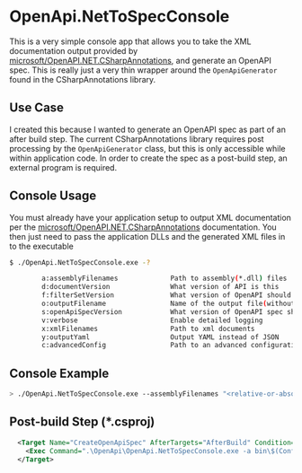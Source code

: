 # OpenApi.NetToSpecConsole
This is a very simple console app that allows you to take the XML documentation output provided by [microsoft/OpenAPI.NET.CSharpAnnotations](https://https://github.com/Microsoft/OpenAPI.NET.CSharpAnnotations), and generate an OpenAPI spec. This is really just a very thin wrapper around the `OpenApiGenerator` found in the CSharpAnnotations library.

## Use Case
I created this because I wanted to generate an OpenAPI spec as part of an after build step. The current CSharpAnnotations library requires post processing by the `OpenApiGenerator` class, but this is only accessible while within application code. In order to create the spec as a post-build step, an external program is required.

## Console Usage
You must already have your application setup to output XML documentation per the [microsoft/OpenAPI.NET.CSharpAnnotations](https://https://github.com/Microsoft/OpenAPI.NET.CSharpAnnotations) documentation. You then just need to pass the application DLLs and the generated XML files in to the executable

```sh
$ ./OpenApi.NetToSpecConsole.exe -?

        a:assemblyFilenames             Path to assembly(*.dll) files
        d:documentVersion               What version of API is this
        f:filterSetVersion              What version of OpenAPI should the document be written in
        o:outputFilename                Name of the output file(without extension)
        s:openApiSpecVersion            What version of OpenAPI spec should the document be written in
        v:verbose                       Enable detailed logging
        x:xmlFilenames                  Path to xml documents
        y:outputYaml                    Output YAML instead of JSON
        c:advancedConfig                Path to an advanced configuration file
```

## Console Example
```sh
> ./OpenApi.NetToSpecConsole.exe --assemblyFilenames "<relative-or-absolute-path-to.dll>" "<relative-or-absolute-path-to.dll>" --xmlFilenames "<relative-or-absolute-path-to.xml>"
```

## Post-build Step (*.csproj)
```xml
  <Target Name="CreateOpenApiSpec" AfterTargets="AfterBuild" Condition="'$(Configuration)' == 'OpenApi'">
    <Exec Command=".\OpenApi\OpenApi.NetToSpecConsole.exe -a bin\$(Configuration)\$(TargetFramework)\Api.dll bin\$(Configuration)\$(TargetFramework)\Data.dll -x bin\$(Configuration)\$(TargetFramework)\Api.xml -o .\OpenApi\openapi_spec.json -v " />
  </Target>
```
